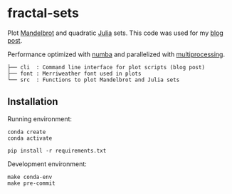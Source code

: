 fractal-sets
============

Plot [Mandelbrot](https://en.wikipedia.org/wiki/Mandelbrot_set) and quadratic [Julia](https://en.wikipedia.org/wiki/Julia_set) sets. This code was used for my [blog post](https://gabriel-msilva.github.io/post/2022-02-08-mandelbrot-and-julia-sets/).

Performance optimized with [numba](https://numba.pydata.org/) and parallelized with [multiprocessing](https://docs.python.org/3/library/multiprocessing.html).

```
├── cli  : Command line interface for plot scripts (blog post)
├── font : Merriweather font used in plots
└── src  : Functions to plot Mandelbrot and Julia sets
```

## Installation

Running environment:

```
conda create
conda activate
```

```
pip install -r requirements.txt
```

Development environment:

```
make conda-env
make pre-commit
```
